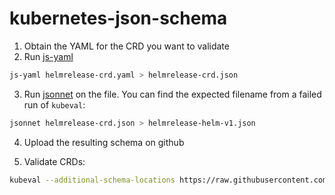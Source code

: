 # kubernetes-json-schema

1. Obtain the YAML for the CRD you want to validate
2. Run [js-yaml](https://github.com/nodeca/js-yaml)

```bash
js-yaml helmrelease-crd.yaml > helmrelease-crd.json
```

3. Run [jsonnet](https://jsonnet.org/) on the file. You can find the expected filename from a failed run of `kubeval`:

```bash
jsonnet helmrelease-crd.json > helmrelease-helm-v1.json
```

4. Upload the resulting schema on github

5. Validate CRDs:

```bash
kubeval --additional-schema-locations https://raw.githubusercontent.com/ams0/kubernetes-json-schema/master -d .
```
